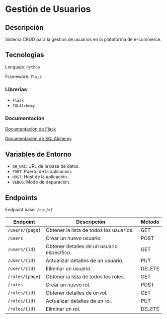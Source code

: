 # Gestión de Usuarios

## Descripción

Sistema CRUD para la gestión de usuarios en la plataforma de e-commerce.

## Tecnologías

Lenguaje: `Python`

Framework: `Flask`

### Librerías

- `Flask`
- `SQLAlchemy`

### Documentación

[Documentación de Flask](https://flask.palletsprojects.com/en/3.0.x/quickstart/#routing)

[Documentación de SQLAlchemy](https://docs.sqlalchemy.org/en/latest/)

## Variables de Entorno

- `DB_URI`: URL de la base de datos.
- `PORT`: Puerto de la aplicación.
- `HOST`: Host de la aplicación.
- `DEBUG`: Modo de depuración.

## Endpoints

Endpoint base: `/api/v1`

| Endpoint        | Descripción                                | Método |
| --------------- | ------------------------------------------ | ------ |
| `/users/{page}` | Obtener la lista de todos los usuarios.    | GET    |
| `/users`        | Crear un nuevo usuario.                    | POST   |
| `/users/{id}`   | Obtener detalles de un usuario específico. | GET    |
| `/users/{id}`   | Actualizar detalles de un usuario.         | PUT    |
| `/users/{id}`   | Eliminar un usuario.                       | DELETE |
| `/roles/{page}` | Obtener la lista de todos los roles.       | GET    |
| `/roles`        | Crear un nuevo rol.                        | POST   |
| `/roles/{id}`   | Obtener detalles de un rol.                | GET    |
| `/roles/{id}`   | Actualizar detalles de un rol.             | PUT    |
| `/roles/{id}`   | Eliminar un rol.                           | DELETE |
